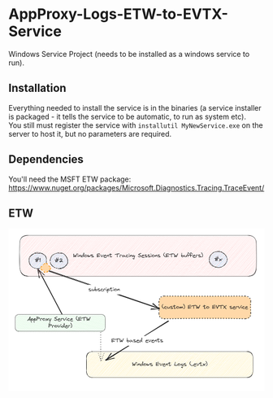 # AppProxy-Logs-ETW-to-EVTX-Service

Windows Service Project (needs to be installed as a windows service to run). 

## Installation

Everything needed to install the service is in the binaries (a service installer is packaged - it tells the service to be automatic, to run as system etc).    
You still must register the service with `installutil MyNewService.exe` on the server to host it, but no parameters are required. 

## Dependencies

You'll need the MSFT ETW package: https://www.nuget.org/packages/Microsoft.Diagnostics.Tracing.TraceEvent/ 

## ETW

![ETW](/png/etw-service.png)


